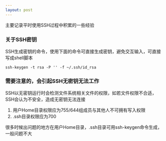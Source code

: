 ```yaml
---
layout: post
---
```


主要记录平时使用SSH过程中积累的一些经验

### 关于SSH密钥

SSH生成密钥的命令，使用下面的命令可直接生成密钥，避免交互输入，可直接写成shell脚本

```
ssh-keygen -t rsa -P '' -f ~/.ssh/id_rsa
```

### 需要注意的，会引起SSH无密钥无法工作

SSH以无密钥运行时会检测文件系统相关文件的权限，如若文件权限不合适，SSH会认为不安全，造成无密钥无法连接

1. 用户Home目录权限应为755/644组成员与其他人不可拥有写入权限
2. .ssh目录权限应为700

很多时候出问题的地方在用户Home目录，.ssh目录可用ssh-keygen命令生成，一般问题不大
